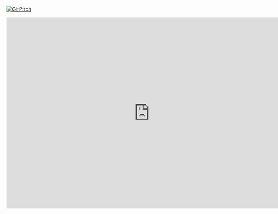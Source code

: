 [![GitPitch](https://gitpitch.com/assets/badge.svg)](https://gitpitch.com/tbpgr/gitpitch-test/master?grs=github&t=white)

<iframe width='770' height='515' src='https://gitpitch.com/tbpgr/gitpitch-test/master?grs=github&t=white' frameborder='0' allowfullscreen></iframe>
